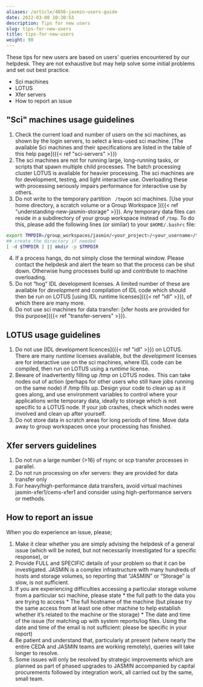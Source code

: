 ```yaml
---
aliases: /article/4856-jasmin-users-guide
date: 2022-03-08 10:30:53
description: Tips for new users
slug: tips-for-new-users
title: tips-for-new-users
weight: 90
---
```


These tips for new users are based on users' queries encountered by our helpdesk. They are not exhaustive but may help solve some initial problems and set out best practice.

- Sci machines
- LOTUS
- Xfer servers
- How to report an issue

## "Sci" machines usage guidelines

  1. Check the current load and number of users on the sci machines, as shown by the login servers, to select a less-used sci machine. [The available Sci machines and their specifications are listed in the table of this help page]({{< ref "sci-servers" >}})
  2. The sci machines are not for running large, long-running tasks, or scripts that spawn multiple child processes. The batch processing cluster LOTUS is available for heavier processing. The sci machines are for development, testing, and light interactive use. Overloading these with processing seriously impairs performance for interactive use by others.
  3. Do not write to the temporary partition ` /tmp`on sci machines. [Use your home directory, a scratch volume or a Group Workspace ]({{< ref "understanding-new-jasmin-storage" >}}). Any temporary data files can reside in a subdirectory of your group workspace instead of `/tmp`. To do this, please add the following lines (or similar) to your `$HOME/.bashrc` file: 
    
```bash
export TMPDIR=/group_workspaces/jasmin/<your_project>/<your_username>/tmp
## create the directory if needed
[ -d $TMPDIR ] || mkdir -p $TMPDIR
```

  4. If a process hangs, do not simply close the terminal window. Please contact the helpdesk and alert the team so that the process can be shut down. Otherwise hung processes build up and contribute to machine overloading.
  5. Do not “hog” IDL development licenses. A limited number of these are available for _development_ and compilation of IDL code which should then be run on LOTUS [using IDL runtime licenses]({{< ref "idl" >}}), of which there are many more.
  6. Do not use sci machines for data transfer: [xfer hosts are provided for this purpose]({{< ref "transfer-servers" >}}).

## LOTUS usage guidelines

  1. Do not use [IDL development licences]({{< ref "idl" >}}) on LOTUS. There are many _runtime_ licenses available, but the _development_ licenses are for interactive use on the sci machines, where IDL code can be compiled, then run on LOTUS using a _runtime_ license.
  2. Beware of inadvertently filling up /tmp on LOTUS nodes. This can take nodes out of action (perhaps for other users who still have jobs running on the same node) if /tmp fills up. Design your code to clean up as it goes along, and use environment variables to control where your applications write temporary data, ideally to storage which is not specific to a LOTUS node. If your job crashes, check which nodes were involved and clean up after yourself.
  3. Do not store data in scratch areas for long periods of time. Move data away to group workspaces once your processing has finished.

## Xfer servers guidelines

  1. Do not run a large number (>16) of rsync or scp transfer processes in parallel.
  2. Do not run processing on xfer servers: they are provided for data transfer only
  3. For heavy/high-performance data transfers, avoid virtual machines jasmin-xfer1/cems-xfer1 and consider using high-performance servers or methods.

## How to report an issue

When you do experience an issue, please;

  1. Make it clear whether you are simply advising the helpdesk of a general issue (which will be noted, but not necessarily investigated for a specific response), or
  2. Provide FULL and SPECIFIC details of your problem so that it can be investigated. JASMIN is a complex infrastructure with many hundreds of hosts and storage volumes, so reporting that “JASMIN” or “Storage” is slow, is not sufficient.
  3. If you are experiencing difficulties accessing a particular storage volume from a particular sci machine, please state
    * the full path to the data you are trying to access
    * The full hostname of the machine (but please try the same access from at least one other machine to help establish whether it’s related to the machine or the storage)
    * The date and time of the issue (for matching up with system reports/log files. Using the date and time of the email is not sufficient: please be specific in your report)
  4. Be patient and understand that, particularly at present (where nearly the entire CEDA and JASMIN teams are working remotely), queries will take longer to resolve.
  5. Some issues will only be resolved by strategic improvements which are planned as part of phased upgrades to JASMIN accompanied by capital procurements followed by integration work, all carried out by the same, small team.
